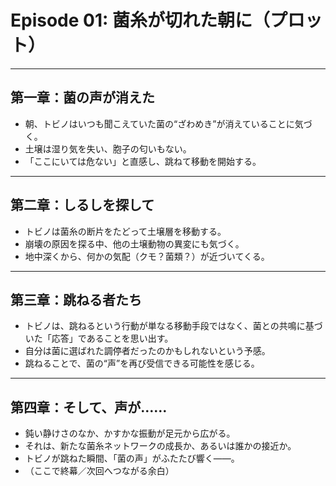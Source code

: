 # Episode 01: 菌糸が切れた朝に（プロット）

---

## 第一章：菌の声が消えた

- 朝、トビノはいつも聞こえていた菌の“ざわめき”が消えていることに気づく。
- 土壌は湿り気を失い、胞子の匂いもない。
- 「ここにいては危ない」と直感し、跳ねて移動を開始する。

---

## 第二章：しるしを探して

- トビノは菌糸の断片をたどって土壌層を移動する。
- 崩壊の原因を探る中、他の土壌動物の異変にも気づく。
- 地中深くから、何かの気配（クモ？菌類？）が近づいてくる。

---

## 第三章：跳ねる者たち

- トビノは、跳ねるという行動が単なる移動手段ではなく、菌との共鳴に基づいた「応答」であることを思い出す。
- 自分は菌に選ばれた調停者だったのかもしれないという予感。
- 跳ねることで、菌の“声”を再び受信できる可能性を感じる。

---

## 第四章：そして、声が……

- 鈍い静けさのなか、かすかな振動が足元から広がる。
- それは、新たな菌糸ネットワークの成長か、あるいは誰かの接近か。
- トビノが跳ねた瞬間、「菌の声」がふたたび響く——。
- （ここで終幕／次回へつながる余白）
